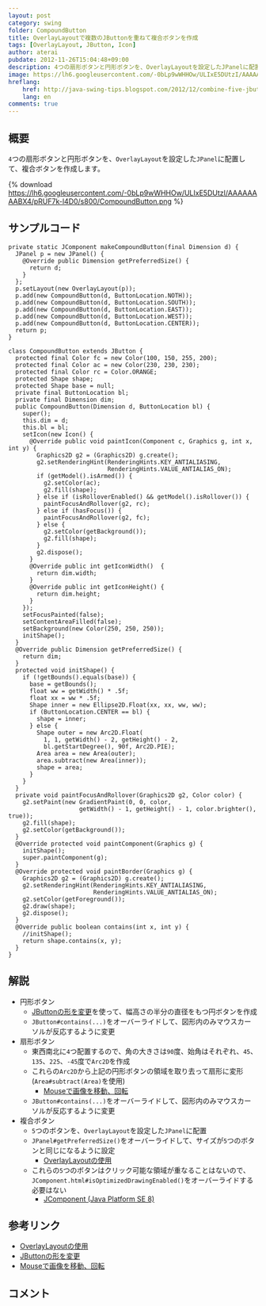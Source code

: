```yaml
---
layout: post
category: swing
folder: CompoundButton
title: OverlayLayoutで複数のJButtonを重ねて複合ボタンを作成
tags: [OverlayLayout, JButton, Icon]
author: aterai
pubdate: 2012-11-26T15:04:48+09:00
description: 4つの扇形ボタンと円形ボタンを、OverlayLayoutを設定したJPanelに配置して、複合ボタンを作成します。
image: https://lh6.googleusercontent.com/-0bLp9wWHHOw/ULIxE5DUtzI/AAAAAAAABX4/pRUF7k-l4D0/s800/CompoundButton.png
hreflang:
    href: http://java-swing-tips.blogspot.com/2012/12/combine-five-jbuttons-to-make.html
    lang: en
comments: true
---
```

## 概要
`4`つの扇形ボタンと円形ボタンを、`OverlayLayout`を設定した`JPanel`に配置して、複合ボタンを作成します。

{% download https://lh6.googleusercontent.com/-0bLp9wWHHOw/ULIxE5DUtzI/AAAAAAAABX4/pRUF7k-l4D0/s800/CompoundButton.png %}

## サンプルコード
<pre class="prettyprint"><code>private static JComponent makeCompoundButton(final Dimension d) {
  JPanel p = new JPanel() {
    @Override public Dimension getPreferredSize() {
      return d;
    }
  };
  p.setLayout(new OverlayLayout(p));
  p.add(new CompoundButton(d, ButtonLocation.NOTH));
  p.add(new CompoundButton(d, ButtonLocation.SOUTH));
  p.add(new CompoundButton(d, ButtonLocation.EAST));
  p.add(new CompoundButton(d, ButtonLocation.WEST));
  p.add(new CompoundButton(d, ButtonLocation.CENTER));
  return p;
}

class CompoundButton extends JButton {
  protected final Color fc = new Color(100, 150, 255, 200);
  protected final Color ac = new Color(230, 230, 230);
  protected final Color rc = Color.ORANGE;
  protected Shape shape;
  protected Shape base = null;
  private final ButtonLocation bl;
  private final Dimension dim;
  public CompoundButton(Dimension d, ButtonLocation bl) {
    super();
    this.dim = d;
    this.bl = bl;
    setIcon(new Icon() {
      @Override public void paintIcon(Component c, Graphics g, int x, int y) {
        Graphics2D g2 = (Graphics2D) g.create();
        g2.setRenderingHint(RenderingHints.KEY_ANTIALIASING,
                            RenderingHints.VALUE_ANTIALIAS_ON);
        if (getModel().isArmed()) {
          g2.setColor(ac);
          g2.fill(shape);
        } else if (isRolloverEnabled() &amp;&amp; getModel().isRollover()) {
          paintFocusAndRollover(g2, rc);
        } else if (hasFocus()) {
          paintFocusAndRollover(g2, fc);
        } else {
          g2.setColor(getBackground());
          g2.fill(shape);
        }
        g2.dispose();
      }
      @Override public int getIconWidth()  {
        return dim.width;
      }
      @Override public int getIconHeight() {
        return dim.height;
      }
    });
    setFocusPainted(false);
    setContentAreaFilled(false);
    setBackground(new Color(250, 250, 250));
    initShape();
  }
  @Override public Dimension getPreferredSize() {
    return dim;
  }
  protected void initShape() {
    if (!getBounds().equals(base)) {
      base = getBounds();
      float ww = getWidth() * .5f;
      float xx = ww * .5f;
      Shape inner = new Ellipse2D.Float(xx, xx, ww, ww);
      if (ButtonLocation.CENTER == bl) {
        shape = inner;
      } else {
        Shape outer = new Arc2D.Float(
          1, 1, getWidth() - 2, getHeight() - 2,
          bl.getStartDegree(), 90f, Arc2D.PIE);
        Area area = new Area(outer);
        area.subtract(new Area(inner));
        shape = area;
      }
    }
  }
  private void paintFocusAndRollover(Graphics2D g2, Color color) {
    g2.setPaint(new GradientPaint(0, 0, color,
                    getWidth() - 1, getHeight() - 1, color.brighter(), true));
    g2.fill(shape);
    g2.setColor(getBackground());
  }
  @Override protected void paintComponent(Graphics g) {
    initShape();
    super.paintComponent(g);
  }
  @Override protected void paintBorder(Graphics g) {
    Graphics2D g2 = (Graphics2D) g.create();
    g2.setRenderingHint(RenderingHints.KEY_ANTIALIASING,
                        RenderingHints.VALUE_ANTIALIAS_ON);
    g2.setColor(getForeground());
    g2.draw(shape);
    g2.dispose();
  }
  @Override public boolean contains(int x, int y) {
    //initShape();
    return shape.contains(x, y);
  }
}
</code></pre>

## 解説
- 円形ボタン
    - [JButtonの形を変更](http://ateraimemo.com/Swing/RoundButton.html)を使って、幅高さの半分の直径をもつ円ボタンを作成
    - `JButton#contains(...)`をオーバーライドして、図形内のみマウスカーソルが反応するように変更
- 扇形ボタン
    - 東西南北に`4`つ配置するので、角の大きさは`90`度、始角はそれぞれ、`45`、`135`、`225`、`-45`度で`Arc2D`を作成
    - これらの`Arc2D`から上記の円形ボタンの領域を取り去って扇形に変形(`Area#subtract(Area)`を使用)
        - [Mouseで画像を移動、回転](http://ateraimemo.com/Swing/MouseDrivenImageRotation.html)
    - `JButton#contains(...)`をオーバーライドして、図形内のみマウスカーソルが反応するように変更
- 複合ボタン
    - `5`つのボタンを、`OverlayLayout`を設定した`JPanel`に配置
    - `JPanel#getPreferredSize()`をオーバーライドして、サイズが`5`つのボタンと同じになるように設定
        - [OverlayLayoutの使用](http://ateraimemo.com/Swing/OverlayLayout.html)
    - これらの`5`つのボタンはクリック可能な領域が重なることはないので、`JComponent.html#isOptimizedDrawingEnabled()`をオーバーライドする必要はない
        - [JComponent (Java Platform SE 8)](https://docs.oracle.com/javase/jp/8/docs/api/javax/swing/JComponent.html#isOptimizedDrawingEnabled--)

<!-- dummy comment line for breaking list -->

## 参考リンク
- [OverlayLayoutの使用](http://ateraimemo.com/Swing/OverlayLayout.html)
- [JButtonの形を変更](http://ateraimemo.com/Swing/RoundButton.html)
- [Mouseで画像を移動、回転](http://ateraimemo.com/Swing/MouseDrivenImageRotation.html)

<!-- dummy comment line for breaking list -->

## コメント
